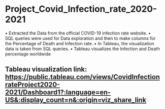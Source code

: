 # Project_Covid_Infection_rate_2020-2021

•	Extracted the Data from the official COVID-19 infection rate website.
•	SQL queries were used for Data exploration and then to make columns for the Percentage of Death and Infection rate.
•	  In Tableau, the visualization data is taken from SQL queries.
•	Tableau visualizes the Infection and Death percentage worldwide

## Tableau visualization link: https://public.tableau.com/views/CovidInfectionrateProject2020-2021/Dashboard1?:language=en-US&:display_count=n&:origin=viz_share_link
